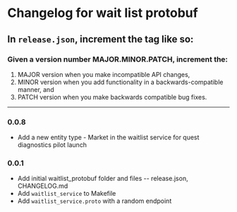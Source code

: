 # Changelog for wait list protobuf

## In `release.json`, increment the tag like so:

### Given a version number MAJOR.MINOR.PATCH, increment the:

1. MAJOR version when you make incompatible API changes,
2. MINOR version when you add functionality in a backwards-compatible manner, and
3. PATCH version when you make backwards compatible bug fixes.

---

### 0.0.8

- Add a new entity type - Market in the waitlist service for quest diagnostics pilot launch

### 0.0.1

- Add initial waitlist_protobuf folder and files -- release.json, CHANGELOG.md
- Add `waitlist_service` to Makefile
- Add `waitlist_service.proto` with a random endpoint
